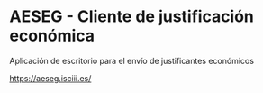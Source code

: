 # AESEG - Cliente de justificación económica

Aplicación de escritorio para el envío de justificantes económicos

https://aeseg.isciii.es/
